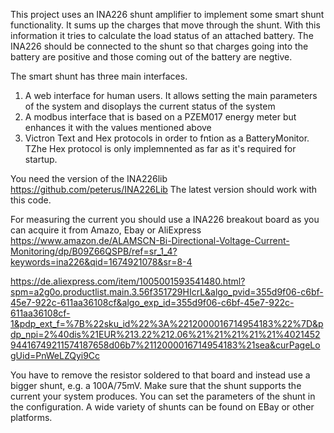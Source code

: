 This project uses an INA226 shunt amplifier to implement some smart shunt functionality.
It sums up the charges that move through the shunt. With this information it tries to calculate the load status of an attached battery.
The INA226 should be connected to the shunt so that charges going into the battery are positive and those coming out of the battery are negtive.

The smart shunt has three main interfaces.

1) A web interface for human users. It allows setting the main parameters of the system and disoplays the current status of the system
2) A modbus interface that is based on a PZEM017 energy meter but enhances it with the values mentioned above
3) Victron Text and Hex protocols in order to fntion as a BatteryMonitor. TZhe Hex protocol is only implemnented as far as it's required for startup.

You need the version of the INA226lib https://github.com/peterus/INA226Lib The latest version should work with this code.

For measuring the current you should use a INA226 breakout board as you can acquire it from Amazo, Ebay or AliExpress
https://www.amazon.de/ALAMSCN-Bi-Directional-Voltage-Current-Monitoring/dp/B09Z66QSPB/ref=sr_1_4?keywords=ina226&qid=1674921078&sr=8-4

https://de.aliexpress.com/item/1005001593541480.html?spm=a2g0o.productlist.main.3.56f351729HIcrL&algo_pvid=355d9f06-c6bf-45e7-922c-611aa36108cf&algo_exp_id=355d9f06-c6bf-45e7-922c-611aa36108cf-1&pdp_ext_f=%7B%22sku_id%22%3A%2212000016714954183%22%7D&pdp_npi=2%40dis%21EUR%213.22%212.06%21%21%21%21%21%402145294416749211574187658d06b7%2112000016714954183%21sea&curPageLogUid=PnWeLZQyi9Cc

You have to remove the resistor soldered to that board and instead use a bigger shunt, e.g. a 100A/75mV. 
Make sure that the shunt supports the current your system produces. You can set the parameters of the shunt in the configuration.
A wide variety of shunts can be found on EBay or other platforms.





